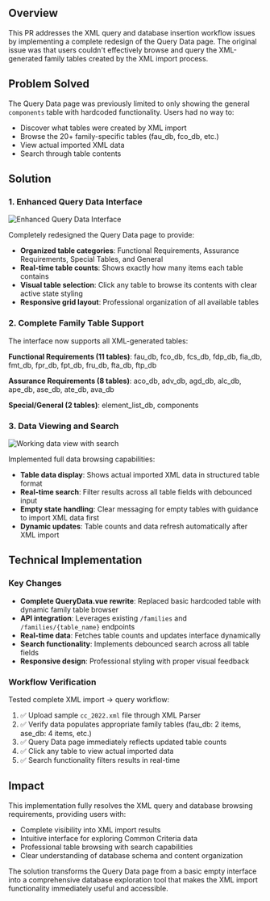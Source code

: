 ## Overview

This PR addresses the XML query and database insertion workflow issues by implementing a complete redesign of the Query Data page. The original issue was that users couldn't effectively browse and query the XML-generated family tables created by the XML import process.

## Problem Solved

The Query Data page was previously limited to only showing the general `components` table with hardcoded functionality. Users had no way to:
- Discover what tables were created by XML import
- Browse the 20+ family-specific tables (fau_db, fco_db, etc.)
- View actual imported XML data
- Search through table contents

## Solution

### 1. Enhanced Query Data Interface

![Enhanced Query Data Interface](https://github.com/user-attachments/assets/db54baef-83b4-4e9f-a7ef-e8af40b9bce6)

Completely redesigned the Query Data page to provide:
- **Organized table categories**: Functional Requirements, Assurance Requirements, Special Tables, and General
- **Real-time table counts**: Shows exactly how many items each table contains
- **Visual table selection**: Click any table to browse its contents with clear active state styling
- **Responsive grid layout**: Professional organization of all available tables

### 2. Complete Family Table Support

The interface now supports all XML-generated tables:

**Functional Requirements (11 tables)**: fau_db, fco_db, fcs_db, fdp_db, fia_db, fmt_db, fpr_db, fpt_db, fru_db, fta_db, ftp_db

**Assurance Requirements (8 tables)**: aco_db, adv_db, agd_db, alc_db, ape_db, ase_db, ate_db, ava_db

**Special/General (2 tables)**: element_list_db, components

### 3. Data Viewing and Search

![Working data view with search](https://github.com/user-attachments/assets/59aefc80-2ed2-47b5-8687-4f351c216bac)

Implemented full data browsing capabilities:
- **Table data display**: Shows actual imported XML data in structured table format
- **Real-time search**: Filter results across all table fields with debounced input
- **Empty state handling**: Clear messaging for empty tables with guidance to import XML data first
- **Dynamic updates**: Table counts and data refresh automatically after XML import

## Technical Implementation

### Key Changes

- **Complete QueryData.vue rewrite**: Replaced basic hardcoded table with dynamic family table browser
- **API integration**: Leverages existing `/families` and `/families/{table_name}` endpoints
- **Real-time data**: Fetches table counts and updates interface dynamically
- **Search functionality**: Implements debounced search across all table fields
- **Responsive design**: Professional styling with proper visual feedback

### Workflow Verification

Tested complete XML import → query workflow:
1. ✅ Upload sample `cc_2022.xml` file through XML Parser
2. ✅ Verify data populates appropriate family tables (fau_db: 2 items, ase_db: 4 items, etc.)
3. ✅ Query Data page immediately reflects updated table counts
4. ✅ Click any table to view actual imported data
5. ✅ Search functionality filters results in real-time

## Impact

This implementation fully resolves the XML query and database browsing requirements, providing users with:
- Complete visibility into XML import results
- Intuitive interface for exploring Common Criteria data
- Professional table browsing with search capabilities
- Clear understanding of database schema and content organization

The solution transforms the Query Data page from a basic empty interface into a comprehensive database exploration tool that makes the XML import functionality immediately useful and accessible.
